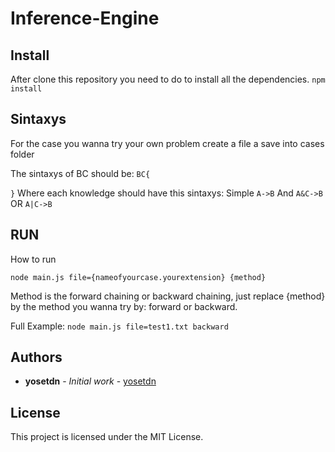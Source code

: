 # Inference-Engine

## Install
After clone this repository you need to do to install all the dependencies.
`npm install `


## Sintaxys
For the case you wanna try your own problem create a file a save into cases folder

The sintaxys of BC should be:
`BC{ `   
` `  
`}`
Where each knowledge should have this sintaxys:
Simple
`A->B` 
And
`A&C->B` 
OR
`A|C->B`

## RUN
How to run

`node main.js file={nameofyourcase.yourextension} {method}` 

Method is the forward chaining or backward chaining, just replace {method} by the method you wanna try by: forward or backward.

Full Example:
`node main.js file=test1.txt backward`

## Authors

* **yosetdn** - *Initial work* - [yosetdn](https://github.com/yosetdn)


## License

This project is licensed under the MIT License.
